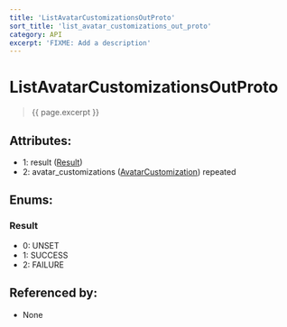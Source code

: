 ```yaml
---
title: 'ListAvatarCustomizationsOutProto'
sort_title: 'list_avatar_customizations_out_proto'
category: API
excerpt: 'FIXME: Add a description'
---
```


[comment]: <> (THIS PART IS GENERATED - AKA DON'T EDIT THIS PART MANUALLY)

# ListAvatarCustomizationsOutProto

> {{ page.excerpt }}

## Attributes:

- 1: result ([Result](#result))
- 2: avatar_customizations ([AvatarCustomization](../AvatarCustomization/)) repeated

## Enums:

### Result
- 0: UNSET
- 1: SUCCESS
- 2: FAILURE

## Referenced by:

- None

[comment]: <> (YOU CAN EDIT AFTER THIS)
